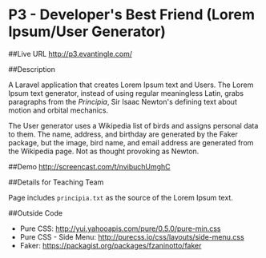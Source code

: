 # P3 - Developer's Best Friend (Lorem Ipsum/User Generator)

##Live URL
<http://p3.evantingle.com/>

##Description

A Laravel application that creates Lorem Ipsum text and Users. The Lorem Ipsum text generator, instead of using regular meaningless Latin, grabs paragraphs from the *Principia*, Sir Isaac Newton's defining text about motion and orbital mechanics.

The User generator uses a Wikipedia list of birds and assigns personal data to them. The name, address, and birthday are generated by the Faker package, but the image, bird name, and email address are generated from the Wikipedia page. Not as thought provoking as Newton.

##Demo
<http://screencast.com/t/nvibuchUmghC>

##Details for Teaching Team

Page includes `principia.txt` as the source of the Lorem Ipsum text.

##Outside Code

*	Pure CSS: http://yui.yahooapis.com/pure/0.5.0/pure-min.css
*	Pure CSS - Side Menu: http://purecss.io/css/layouts/side-menu.css
*	Faker: https://packagist.org/packages/fzaninotto/faker